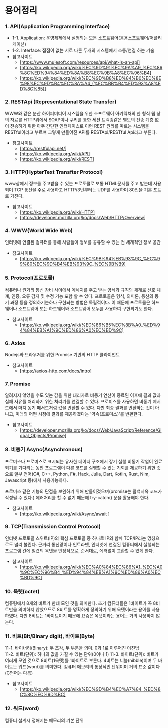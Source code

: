 # 용어정리
 
### 1. API(Application Programming Interface)
 
- 1-1. Application: 운영체제에서 실행되는 모든 소프트웨어(응용소프트웨어/어플리케이션)
- 1-2. Interface: 접점이 없는 서로 다른 두개의 시스템에서 소통/연결 하는 기술
- 참고사이트
  - [https://www.mulesoft.com/resources/api/what-is-an-api]
  - [https://ko.wikipedia.org/wiki/%EC%9D%91%EC%9A%A9_%EC%86%8C%ED%94%84%ED%8A%B8%EC%9B%A8%EC%96%B4]
  - [https://ko.wikipedia.org/wiki/%EC%9D%B8%ED%84%B0%ED%8E%98%EC%9D%B4%EC%8A%A4_(%EC%BB%B4%ED%93%A8%ED%8C%85)]
 
### 2. RESTApi (Representational State Transfer)
 
WWW와 같은 분산 하이퍼미디어 시스템을 위한 소프트웨어 아키텍처의 한 형식
웹 상의 자료를 HTTP위에서 SOAP이나 쿠키를 통한 세션 트랙킹같은 별도의 전송 계층 없이 전송하기 위한 아주 간단한 인터페이스로 이런 REST 원리를 따르는 시스템을 RESTful이라고 부르며 그렇게 만들어진 API를 RESTApi/RESTful Api라고 부른다.
 
- 참고사이트
  - [https://restfulapi.net/]
  - [https://ko.wikipedia.org/wiki/API]
  - [https://ko.wikipedia.org/wiki/REST]
 
### 3. HTTP(HypterText Transfter Protocol)
 
www상에서 정보를 주고받을 수 있는 프로토콜로 보통 HTML문서를 주고 받는데 사용되며 TCP 통신을 주로 사용하고 HTTP/3번부터는 UDP를 사용하며 80번을 기본 포트로 가진다.
 
- 참고사이트
  - [https://ko.wikipedia.org/wiki/HTTP]
  - [https://developer.mozilla.org/ko/docs/Web/HTTP/Overview]
 
### 4. WWW(World Wide Web)
 
인터넷에 연결된 컴퓨터를 통해 사람들이 정보를 공유할 수 있는 전 세계적인 정보 공간
 
- 참고사이트
  - [https://ko.wikipedia.org/wiki/%EC%9B%94%EB%93%9C_%EC%99%80%EC%9D%B4%EB%93%9C_%EC%9B%B9]
 
### 5. Protocol(프로토콜)
 
컴퓨터나 원거리 통신 장비 사이에서 메세지를 주고 받는 양식과 규칙의 체계로 신호 체계, 인증, 오류 감지 및 수정 기능 포함 할 수 있다.
프로토콜은 형식, 의미론, 통신의 동기 과정 등을 정의하기는하나 구현되는 방법은 독립적이다. 이 때문에 프로토콜은 하드웨어나 소프트웨어 또는 하드웨어와 소프트웨어 모두를 사용하여 구현되기도 한다.
 
- 참고사이트
  - [https://ko.wikipedia.org/wiki/%ED%86%B5%EC%8B%A0_%ED%94%84%EB%A1%9C%ED%86%A0%EC%BD%9C]
 
### 6. Axios
 
Nodejs와 브라우저를 위한 Promise 기반의 HTTP 클라이언트
 
- 참고사이트
  - [https://axios-http.com/docs/intro]
 
### 7. Promise
 
알려지지 않았을 수도 있는 값을 위한 대리자로 비동기 연산이 종료된 이후에 결과 값과 실패 사유를 처리하기 위한 처리기를 연결할 수 있다. 프로미스를 사용하면 비동기 메서드에서 마치 동기 메서드처럼 값을 반환할 수 있다. 다만 최종 결과를 반환하는 것이 아니고, 미래의 어떤 시점에 결과를 제공하겠다는 '약속(프로미스)'를 반환한다.
 
- 참고사이트
  - [https://developer.mozilla.org/ko/docs/Web/JavaScript/Reference/Global_Objects/Promise]
 
### 8. 비동기 Async(Asynchronous)
 
프로미스나 프로미스로 표시되는 유사한 데이터 구조에서 장기 실행 비동기 작업이 완료되기를 기다리는 동안 프로그램이 다른 코드를 실행할 수 있는 기회를 제공하기 위한 것으로 일부 언어(C#, C++, Python, F#, Hack, Julia, Dart, Kotlin, Rust, Nim, Javascript 등)에서 사용가능하다.
 
프로미스 같은 기능의 단점을 보완하기 위해 만들어졌으며(promise는 콜백지옥 코드가 작성될 수 있다.) 에러처리를 할 수 없기 때문에 try-catch() 문을 활용해야 한다.
 
- 참고사이트
  - [https://ko.wikipedia.org/wiki/Async/await ]
 
### 9. TCP(Transmission Control Protocol)
 
인터넷 프로토콜 스위트(IP)의 핵심 프로토콜 중 하나로 IP와 함께 TCP/IP라는 명칭으로도 널리 불린다. 근거리 통신망이나 인트라넷, 인터넷에 연결된 컴퓨터에서 실행되는 프로그램 간에 일련의 옥텟을 안정적으로, 순서대로, 에러없이 교환할 수 있게 한다.
 
- 참고사이트
  - [https://ko.wikipedia.org/wiki/%EC%A0%84%EC%86%A1_%EC%A0%9C%EC%96%B4_%ED%94%84%EB%A1%9C%ED%86%A0%EC%BD%9C]
 
### 10. 옥텟(octet)
컴퓨팅에서 8개의 비트가 한데 모인 것을 의미한다. 초기 컴퓨터들은 1바이트가 꼭 8비트만을 의미하지 않았으므로 8비트를 명확하게 정의하기 위해 옥텟이라는 용어를 사용하였다. 다만 8비트는 1바이트이기 때문에 요즘은 옥텟이라는 용어는 거의 사용하지 않는다.
 
### 11. 비트(Bit/Binary digit), 바이트(Byte)
11-1. 바이너리(Binary): 두 조각, 두 부분을 의미. 0과 1로 이루어진 이진법  
11-2. 비트(단위): 하나의 값을 가질 수 있는 단위(0이나 1)
11-3. 바이트(단위): 비트가 여러개 모인 것으로 8비트(1옥텟)를 1바이트로 부른다. 4비트는 니블(nibble)이며 두 바이트는 워드(word)를 의미한다. 컴퓨터 메모리의 통상적인 단위이며 거의 표준 값이다(C언어는 다름)
 
* 참고사이트
    * [https://ko.wikipedia.org/wiki/%EC%9D%B4%EC%A7%84_%ED%8C%8C%EC%9D%BC]
 
### 12. 워드(word)
컴퓨터 설계시 정해지는 메모리의 기본 단위